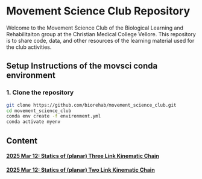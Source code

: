 # Movement Science Club Repository

Welcome to the Movement Science Club of the Biological Learning and Rehabilitaiton group at the Christian Medical College Vellore. This repository  is to share code, data, and other resources of the learning material used for the club activities. 

## Setup Instructions of the movsci conda environment

### 1. Clone the repository
```bash
git clone https://github.com/biorehab/movement_science_club.git
cd movement_science_club
conda env create -f environment.yml
conda activate myenv
```

## Content

#### [2025 Mar 12:  Statics of (planar) Three Link Kinematic Chain](statics_kinematic_chain/three-link-arm.html)
#### [2025 Mar 12:  Statics of (planar) Two Link Kinematic Chain](statics_kinematic_chain/two-link-arm.html)